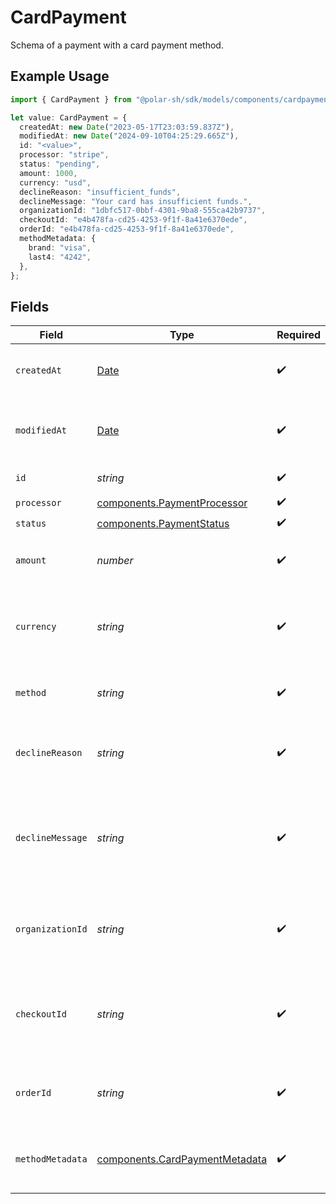 # CardPayment

Schema of a payment with a card payment method.

## Example Usage

```typescript
import { CardPayment } from "@polar-sh/sdk/models/components/cardpayment.js";

let value: CardPayment = {
  createdAt: new Date("2023-05-17T23:03:59.837Z"),
  modifiedAt: new Date("2024-09-10T04:25:29.665Z"),
  id: "<value>",
  processor: "stripe",
  status: "pending",
  amount: 1000,
  currency: "usd",
  declineReason: "insufficient_funds",
  declineMessage: "Your card has insufficient funds.",
  organizationId: "1dbfc517-0bbf-4301-9ba8-555ca42b9737",
  checkoutId: "e4b478fa-cd25-4253-9f1f-8a41e6370ede",
  orderId: "e4b478fa-cd25-4253-9f1f-8a41e6370ede",
  methodMetadata: {
    brand: "visa",
    last4: "4242",
  },
};
```

## Fields

| Field                                                                                         | Type                                                                                          | Required                                                                                      | Description                                                                                   | Example                                                                                       |
| --------------------------------------------------------------------------------------------- | --------------------------------------------------------------------------------------------- | --------------------------------------------------------------------------------------------- | --------------------------------------------------------------------------------------------- | --------------------------------------------------------------------------------------------- |
| `createdAt`                                                                                   | [Date](https://developer.mozilla.org/en-US/docs/Web/JavaScript/Reference/Global_Objects/Date) | :heavy_check_mark:                                                                            | Creation timestamp of the object.                                                             |                                                                                               |
| `modifiedAt`                                                                                  | [Date](https://developer.mozilla.org/en-US/docs/Web/JavaScript/Reference/Global_Objects/Date) | :heavy_check_mark:                                                                            | Last modification timestamp of the object.                                                    |                                                                                               |
| `id`                                                                                          | *string*                                                                                      | :heavy_check_mark:                                                                            | The ID of the object.                                                                         |                                                                                               |
| `processor`                                                                                   | [components.PaymentProcessor](../../models/components/paymentprocessor.md)                    | :heavy_check_mark:                                                                            | N/A                                                                                           |                                                                                               |
| `status`                                                                                      | [components.PaymentStatus](../../models/components/paymentstatus.md)                          | :heavy_check_mark:                                                                            | N/A                                                                                           |                                                                                               |
| `amount`                                                                                      | *number*                                                                                      | :heavy_check_mark:                                                                            | The payment amount in cents.                                                                  | 1000                                                                                          |
| `currency`                                                                                    | *string*                                                                                      | :heavy_check_mark:                                                                            | The payment currency. Currently, only `usd` is supported.                                     | usd                                                                                           |
| `method`                                                                                      | *string*                                                                                      | :heavy_check_mark:                                                                            | The payment method used.                                                                      | card                                                                                          |
| `declineReason`                                                                               | *string*                                                                                      | :heavy_check_mark:                                                                            | Error code, if the payment was declined.                                                      | insufficient_funds                                                                            |
| `declineMessage`                                                                              | *string*                                                                                      | :heavy_check_mark:                                                                            | Human-reasable error message, if the payment was declined.                                    | Your card has insufficient funds.                                                             |
| `organizationId`                                                                              | *string*                                                                                      | :heavy_check_mark:                                                                            | The ID of the organization that owns the payment.                                             | 1dbfc517-0bbf-4301-9ba8-555ca42b9737                                                          |
| `checkoutId`                                                                                  | *string*                                                                                      | :heavy_check_mark:                                                                            | The ID of the checkout session associated with this payment.                                  | e4b478fa-cd25-4253-9f1f-8a41e6370ede                                                          |
| `orderId`                                                                                     | *string*                                                                                      | :heavy_check_mark:                                                                            | The ID of the order associated with this payment.                                             | e4b478fa-cd25-4253-9f1f-8a41e6370ede                                                          |
| `methodMetadata`                                                                              | [components.CardPaymentMetadata](../../models/components/cardpaymentmetadata.md)              | :heavy_check_mark:                                                                            | Additional metadata for a card payment method.                                                |                                                                                               |